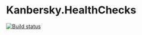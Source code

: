 # Kanbersky.HealthChecks

[![Build status](https://ci.appveyor.com/api/projects/status/yd6cw6wr1ntmh6hq?svg=true)](https://ci.appveyor.com/project/Sefikcan/kanbersky-healthchecks)
